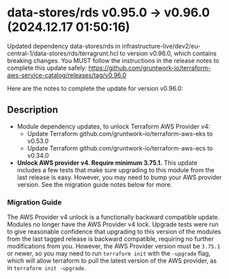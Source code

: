 # data-stores/rds v0.95.0 -> v0.96.0 (2024.12.17 01:50:16)

Updated dependency data-stores/rds in infrastructure-live/dev2/eu-central-1/data-stores/rds/terragrunt.hcl to version v0.96.0, which contains breaking changes. You MUST follow the instructions in the release notes to complete this update safely: https://github.com/gruntwork-io/terraform-aws-service-catalog/releases/tag/v0.96.0

Here are the notes to complete the update for version v0.96.0:


## Description


- Module dependency updates, to unlock Terraform AWS Provider v4:
  - Update Terraform github.com/gruntwork-io/terraform-aws-eks to v0.53.0
  - Update Terraform github.com/gruntwork-io/terraform-aws-ecs to v0.34.0
- **Unlock AWS provider v4. Require minimum 3.75.1.** This update includes a few tests that make sure upgrading to this module from the last release is easy. However, you may need to bump your AWS provider version. See the migration guide notes below for more.

### Migration Guide

The AWS Provider v4 unlock is a functionally backward compatible update. Modules no longer have the AWS Provider v4 lock. Upgrade tests were run to give reasonable confidence that upgrading to this version of the modules from the last tagged release is backward compatible, requiring no further modifications from you. However, the AWS Provider version must be `3.75.1` or newer, so you may need to run `terraform init` with the `-upgrade` flag, which will allow terraform to pull the latest version of the AWS provider, as in `terraform init -upgrade`.





